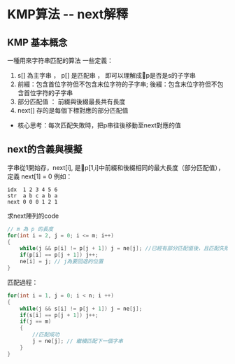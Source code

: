 # KMP算法 -- next解釋


## KMP 基本概念
一種用來字符串匹配的算法
一些定義：
1. s[] 為主字串 ， p[] 是匹配串 ， 即可以理解成p是否是s的子字串
2. 前綴：包含首位字符但不包含末位字符的子字串; 後綴：包含末位字符但不包含首位字符的子字串
3. 部分匹配值 ： 前綴與後綴最長共有長度
4. next[] 存的是每個下標對應的部分匹配值

* 核心思考：每次匹配失敗時，把p串往後移動至next對應的值

## next的含義與模擬

字串從1開始存，next[i], 是p[1,i]中前綴和後綴相同的最大長度（部分匹配值）， 定義 next[1] = 0
例如：
```
idx  1 2 3 4 5 6
str  a b c a b a
next 0 0 0 1 2 1
```

求next陣列的code
```c
// m 為 p 的長度
for(int i = 2, j = 0; i <= m; i++)
{
    while(j && p[i] != p[j + 1]) j = ne[j]; //已經有部分匹配值後，且匹配失敗，回退到上一個 
    if(p[i] == p[j + 1]) j++;
    ne[i] = j; // j為要回退的位置
}
```

匹配過程：
```c
for(int i = 1, j = 0; i < n; i ++)
{
    while(j && s[i] != p[j + 1]) j = ne[j];
    if(s[i] == p[j + 1]) j++;
    if(j == m)
    {
        //匹配成功
        j = ne[j]; // 繼續匹配下一個字串
    }
}
```
